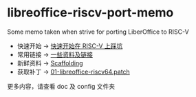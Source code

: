 
# libreoffice-riscv-port-memo

Some memo taken when strive for porting LiberOffice to RISC-V

- 快速开始 -> [快速开始在 RISC-V 上踩坑](/doc/QuickStart_CN.md)
- 常用链接 -> [一些资料及链接](/doc/Reference.md)
- 新鲜资料 -> [Scaffolding](/doc/Scaffolding.md)
- 获取补丁 -> [01-libreoffice-riscv64.patch](/config/01-libreoffice-riscv64.patch)

更多内容，请查看 doc 及 config 文件夹
